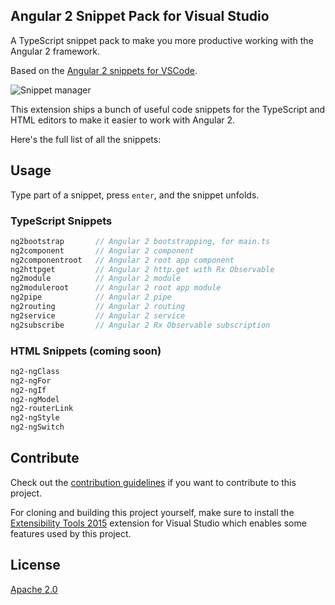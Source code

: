 ## Angular 2 Snippet Pack for Visual Studio
<!--
[![Build status](https://ci.appveyor.com/api/projects/status/qogg94i8nry0g0j7?svg=true)](https://ci.appveyor.com/project/madskristensen/javascriptsnippetpack)

Download this extension from the
[VS Gallery](https://visualstudiogallery.msdn.microsoft.com/423eb4a3-215f-4a8f-9287-1512618ffda3)
or get the
[nightly build](http://vsixgallery.com/extension/2a20580c-7be4-4440-bcd6-8dcf5aa2004e/).

-----------------------------------------
-->
A TypeScript snippet pack to make you more productive working with the Angular 2 framework.

Based on the [Angular 2 snippets for VSCode](https://github.com/johnpapa/vscode-angular2-snippets).

![Snippet manager](art/javascript-snippet-pack.gif)

This extension ships a bunch of useful code snippets for
the TypeScript and HTML editors to make it easier to work with Angular 2. 

Here's the full list of all the snippets:

## Usage
Type part of a snippet, press `enter`, and the snippet unfolds.

### TypeScript Snippets
```typescript
ng2bootstrap       // Angular 2 bootstrapping, for main.ts
ng2component       // Angular 2 component
ng2componentroot   // Angular 2 root app component
ng2httpget         // Angular 2 http.get with Rx Observable
ng2module          // Angular 2 module
ng2moduleroot      // Angular 2 root app module
ng2pipe            // Angular 2 pipe
ng2routing         // Angular 2 routing
ng2service         // Angular 2 service
ng2subscribe       // Angular 2 Rx Observable subscription
```

### HTML Snippets (coming soon)
```html
ng2-ngClass
ng2-ngFor
ng2-ngIf
ng2-ngModel
ng2-routerLink
ng2-ngStyle
ng2-ngSwitch
```

## Contribute
Check out the [contribution guidelines](.github/CONTRIBUTING.md)
if you want to contribute to this project.

For cloning and building this project yourself, make sure
to install the
[Extensibility Tools 2015](https://visualstudiogallery.msdn.microsoft.com/ab39a092-1343-46e2-b0f1-6a3f91155aa6)
extension for Visual Studio which enables some features
used by this project.

## License
[Apache 2.0](LICENSE)